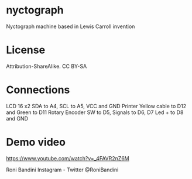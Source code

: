 # nyctograph
Nyctograph machine based in Lewis Carroll invention

# License

Attribution-ShareAlike. CC BY-SA

# Connections

LCD 16 x2 SDA to A4, SCL to A5, VCC and GND
Printer Yellow cable to D12 and Green to D11
Rotary Encoder SW to D5, Signals to D6, D7
Led + to D8 and GND

# Demo video 
https://www.youtube.com/watch?v=_4FAVR2nZ6M

Roni Bandini
Instagram - Twitter @RoniBandini

